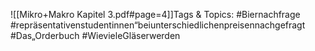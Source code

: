 
![[Mikro+Makro Kapitel 3.pdf#page=4]]Tags & Topics:
   #Biernachfrage
   #repräsentativenstudentinnen“beiunterschiedlichenpreisennachgefragt
   #Das„Orderbuch
   #WievieleGläserwerden